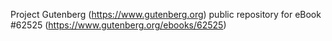 Project Gutenberg (https://www.gutenberg.org) public repository for
eBook #62525 (https://www.gutenberg.org/ebooks/62525)
